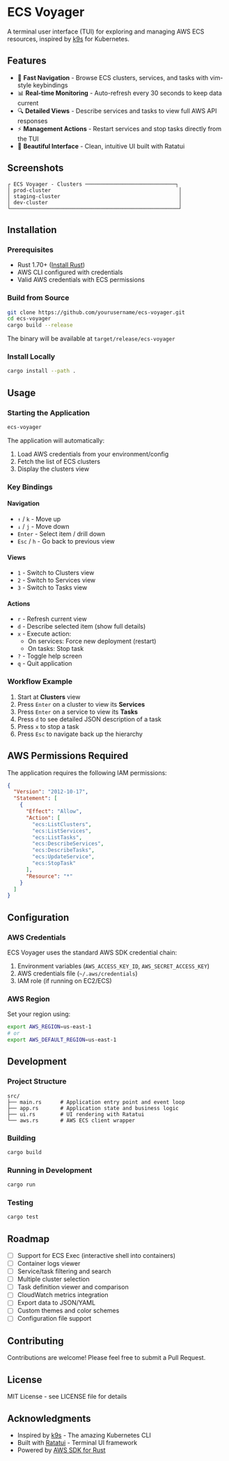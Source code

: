 # ECS Voyager

A terminal user interface (TUI) for exploring and managing AWS ECS resources, inspired by [k9s](https://k9scli.io/) for Kubernetes.

## Features

- 🚀 **Fast Navigation** - Browse ECS clusters, services, and tasks with vim-style keybindings
- 📊 **Real-time Monitoring** - Auto-refresh every 30 seconds to keep data current
- 🔍 **Detailed Views** - Describe services and tasks to view full AWS API responses
- ⚡ **Management Actions** - Restart services and stop tasks directly from the TUI
- 🎨 **Beautiful Interface** - Clean, intuitive UI built with Ratatui

## Screenshots

```
┌ ECS Voyager - Clusters ─────────────────────────────┐
│ prod-cluster                                         │
│ staging-cluster                                      │
│ dev-cluster                                          │
└──────────────────────────────────────────────────────┘
```

## Installation

### Prerequisites

- Rust 1.70+ ([Install Rust](https://rustup.rs/))
- AWS CLI configured with credentials
- Valid AWS credentials with ECS permissions

### Build from Source

```bash
git clone https://github.com/yourusername/ecs-voyager.git
cd ecs-voyager
cargo build --release
```

The binary will be available at `target/release/ecs-voyager`

### Install Locally

```bash
cargo install --path .
```

## Usage

### Starting the Application

```bash
ecs-voyager
```

The application will automatically:
1. Load AWS credentials from your environment/config
2. Fetch the list of ECS clusters
3. Display the clusters view

### Key Bindings

#### Navigation
- `↑` / `k` - Move up
- `↓` / `j` - Move down
- `Enter` - Select item / drill down
- `Esc` / `h` - Go back to previous view

#### Views
- `1` - Switch to Clusters view
- `2` - Switch to Services view
- `3` - Switch to Tasks view

#### Actions
- `r` - Refresh current view
- `d` - Describe selected item (show full details)
- `x` - Execute action:
  - On services: Force new deployment (restart)
  - On tasks: Stop task
- `?` - Toggle help screen
- `q` - Quit application

### Workflow Example

1. Start at **Clusters** view
2. Press `Enter` on a cluster to view its **Services**
3. Press `Enter` on a service to view its **Tasks**
4. Press `d` to see detailed JSON description of a task
5. Press `x` to stop a task
6. Press `Esc` to navigate back up the hierarchy

## AWS Permissions Required

The application requires the following IAM permissions:

```json
{
  "Version": "2012-10-17",
  "Statement": [
    {
      "Effect": "Allow",
      "Action": [
        "ecs:ListClusters",
        "ecs:ListServices",
        "ecs:ListTasks",
        "ecs:DescribeServices",
        "ecs:DescribeTasks",
        "ecs:UpdateService",
        "ecs:StopTask"
      ],
      "Resource": "*"
    }
  ]
}
```

## Configuration

### AWS Credentials

ECS Voyager uses the standard AWS SDK credential chain:

1. Environment variables (`AWS_ACCESS_KEY_ID`, `AWS_SECRET_ACCESS_KEY`)
2. AWS credentials file (`~/.aws/credentials`)
3. IAM role (if running on EC2/ECS)

### AWS Region

Set your region using:
```bash
export AWS_REGION=us-east-1
# or
export AWS_DEFAULT_REGION=us-east-1
```

## Development

### Project Structure

```
src/
├── main.rs      # Application entry point and event loop
├── app.rs       # Application state and business logic
├── ui.rs        # UI rendering with Ratatui
└── aws.rs       # AWS ECS client wrapper
```

### Building

```bash
cargo build
```

### Running in Development

```bash
cargo run
```

### Testing

```bash
cargo test
```

## Roadmap

- [ ] Support for ECS Exec (interactive shell into containers)
- [ ] Container logs viewer
- [ ] Service/task filtering and search
- [ ] Multiple cluster selection
- [ ] Task definition viewer and comparison
- [ ] CloudWatch metrics integration
- [ ] Export data to JSON/YAML
- [ ] Custom themes and color schemes
- [ ] Configuration file support

## Contributing

Contributions are welcome! Please feel free to submit a Pull Request.

## License

MIT License - see LICENSE file for details

## Acknowledgments

- Inspired by [k9s](https://k9scli.io/) - The amazing Kubernetes CLI
- Built with [Ratatui](https://ratatui.rs/) - Terminal UI framework
- Powered by [AWS SDK for Rust](https://aws.amazon.com/sdk-for-rust/)
